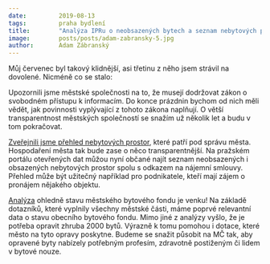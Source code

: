 ```yaml
---
date:         2019-08-13
tags:         praha bydlení
title:        "Analýza IPRu o neobsazených bytech a seznam nebytových prostor ve vlastnictví metropole: Červenec Adama Zábranského."
image: 	      posts/posts/adam-zabransky-5.jpg
author:       Adam Zábranský
---
```


Můj červenec byl takový klidnější, asi třetinu z něho jsem strávil na dovolené. Nicméně co se stalo:

Upozornili jsme městské společnosti na to, že musejí dodržovat zákon o svobodném přístupu k informacím. Do konce prázdnin bychom od nich měli vědět, jak povinnosti vyplývající z tohoto zákona naplňují. O větší transparentnost městských společností se snažím už několik let a budu v tom pokračovat. 

[Zveřejnili jsme přehled nebytových prostor](http://opendata.praha.eu/dataset/nebytove_prostory), které patří pod správu města. Hospodaření města tak bude zase o něco transparentnější. Na pražském portálu otevřených dat můžou nyní občané najít seznam neobsazených i obsazených nebytových prostor spolu s odkazem na nájemní smlouvy. Přehled může být užitečný například pro podnikatele, kteří mají zájem o pronájem nějakého objektu.

[Analýza](http://www.iprpraha.cz/clanek/1929/analyza-mestskeho-bytoveho-fondu-praha-ma-31-tisic-bytu-ve-svem-vlastnictvi-necelych-8-z-nich-je-neobydlenych) ohledně stavu městského bytového fondu je venku! Na základě dotazníků, které vyplnily všechny městské části, máme poprvé relevantní data o stavu obecního bytového fondu. Mimo jiné z analýzy vyšlo, že je potřeba opravit zhruba 2000 bytů. Výrazně k tomu pomohou i dotace, které město na tyto opravy poskytne. Budeme se snažit působit na MČ tak, aby opravené byty nabízely potřebným profesím, zdravotně postiženým či lidem v bytové nouze. 
